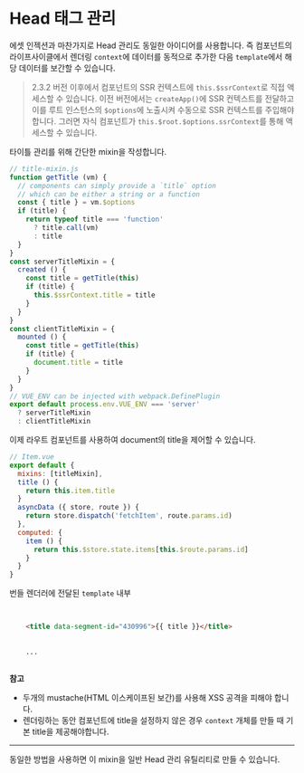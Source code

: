 # Head 태그 관리

에셋 인젝션과 마찬가지로 Head 관리도 동일한 아이디어를 사용합니다. 즉 컴포넌트의 라이프사이클에서 렌더링 `context`에 데이터를 동적으로 추가한 다음 `template`에서 해당 데이터를 보간할 수 있습니다.

> 2.3.2 버전 이후에서 컴포넌트의 SSR 컨텍스트에 `this.$ssrContext`로 직접 액세스할 수 있습니다. 이전 버전에서는 `createApp()`에 SSR 컨텍스트를 전달하고 이를 루트 인스턴스의 `$options`에 노출시켜 수동으로 SSR 컨텍스트를 주입해야합니다. 그러면 자식 컴포넌트가 `this.$root.$options.ssrContext`를 통해 액세스할 수 있습니다.

타이틀 관리를 위해 간단한 mixin을 작성합니다.

```js
// title-mixin.js
function getTitle (vm) {
  // components can simply provide a `title` option
  // which can be either a string or a function
  const { title } = vm.$options
  if (title) {
    return typeof title === 'function'
      ? title.call(vm)
      : title
  }
}
const serverTitleMixin = {
  created () {
    const title = getTitle(this)
    if (title) {
      this.$ssrContext.title = title
    }
  }
}
const clientTitleMixin = {
  mounted () {
    const title = getTitle(this)
    if (title) {
      document.title = title
    }
  }
}
// VUE_ENV can be injected with webpack.DefinePlugin
export default process.env.VUE_ENV === 'server'
  ? serverTitleMixin
  : clientTitleMixin
```

이제 라우트 컴포넌트를 사용하여 document의 title을 제어할 수 있습니다.

```js
// Item.vue
export default {
  mixins: [titleMixin],
  title () {
    return this.item.title
  }
  asyncData ({ store, route }) {
    return store.dispatch('fetchItem', route.params.id)
  },
  computed: {
    item () {
      return this.$store.state.items[this.$route.params.id]
    }
  }
}
```

번들 렌더러에 전달된 `template` 내부

```html

  
    <title data-segment-id="430996">{{ title }}</title>
  
  
    ...
  

```

**참고**

- 두개의 mustache(HTML 이스케이프된 보간)를 사용해 XSS 공격을 피해야 합니다.
- 렌더링하는 동안 컴포넌트에 title을 설정하지 않은 경우 `context` 개체를 만들 때 기본 title을 제공해야합니다.

---

동일한 방법을 사용하면 이 mixin을 일반 Head 관리 유틸리티로 만들 수 있습니다.
